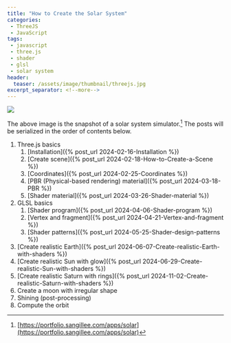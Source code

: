 ```yaml
---
title: "How to Create the Solar System"
categories:
 - ThreeJS
 - JavaScript
tags:
 - javascript
 - three.js
 - shader
 - glsl
 - solar system
header:
  teaser: /assets/image/thumbnail/threejs.jpg
excerpt_separator: <!--more-->
---
```


<img class="imageWideFull" referrerpolicy="no-referrer" src="https://i.imgur.com/usL1piI.png">

The above image is the snapshot of a solar system simulator.[^solarsystem] The posts will be serialized in the order of contents below.

<!--more-->

1. Three.js basics
	1. [Installation]({% post_url 2024-02-16-Installation %})
	1. [Create scene]({% post_url 2024-02-18-How-to-Create-a-Scene %})
	1. [Coordinates]({% post_url 2024-02-25-Coordinates %})
	1. [PBR (Physical-based rendering) material]({% post_url 2024-03-18-PBR %})
	1. [Shader material]({% post_url 2024-03-26-Shader-material %})
1. GLSL basics
	1. [Shader program]({% post_url 2024-04-06-Shader-program %})
	1. [Vertex and fragment]({% post_url 2024-04-21-Vertex-and-fragment %})
	1. [Shader patterns]({% post_url 2024-05-25-Shader-design-patterns %})
1. [Create realistic Earth]({% post_url 2024-06-07-Create-realistic-Earth-with-shaders %})
1. [Create realistic Sun with glow]({% post_url 2024-06-29-Create-realistic-Sun-with-shaders %})
1. [Create realistic Saturn with rings]({% post_url 2024-11-02-Create-realistic-Saturn-with-shaders %})
1. Create a moon with irregular shape
1. Shining (post-processing)
1. Compute the orbit

[^solarsystem]: [https://portfolio.sangillee.com/apps/solar](https://portfolio.sangillee.com/apps/solar)